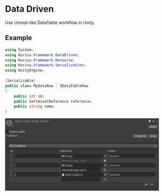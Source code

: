 # Data Driven

Use Unreal-like DataTable workflow in Unity.

## Example

```C#
using System;
using Kurisu.Framework.DataDriven;
using Kurisu.Framework.Resource;
using Kurisu.Framework.Serialization;
using UnityEngine;

[Serializable]
public class MyDataRow : IDataTableRow
{
    public int id;
    public SoftAssetReference reference;
    public string name;
}
```

![DataTable](./Images/datatable.png)



